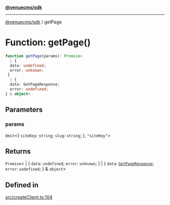 [**@venuecms/sdk**](../Index.md)

***

[@venuecms/sdk](../Index.md) / getPage

# Function: getPage()

```ts
function getPage(params): Promise<
  | {
  data: undefined;
  error: unknown;
 }
  | {
  data: GetPageResponse;
  error: undefined;
} & object>
```

## Parameters

### params

`Omit`\<\{
  `siteKey`: `string`;
  `slug`: `string`;
 \}, `"siteKey"`\>

## Returns

`Promise`\<
  \| \{
  `data`: `undefined`;
  `error`: `unknown`;
 \}
  \| \{
  `data`: [`GetPageResponse`](../type-aliases/GetPageResponse.md);
  `error`: `undefined`;
 \} & `object`\>

## Defined in

[src/createClient.ts:104](https://github.com/venuecms/sdk/blob/2faabdda7b7d9b2854d4c3073cb04e69d28f92c8/src/createClient.ts#L104)
